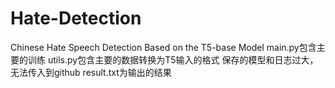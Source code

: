 # Hate-Detection
 Chinese Hate Speech Detection Based on the T5-base Model
main.py包含主要的训练
utils.py包含主要的数据转换为T5输入的格式
保存的模型和日志过大，无法传入到github
result.txt为输出的结果

